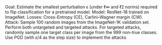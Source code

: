 Goal: Estimate the smallest perturbation ϵ (under ℓ∞ and ℓ2 norms) required to flip classification for a
 pretrained model.
 Model: ResNet-18 trained on ImageNet.
 Losses: Cross-Entropy (CE), Carlini–Wagner margin (CW).
 Attack: Sample 100 random images from the ImageNet-1K validation set. Perform both untargeted and
 targeted attacks. For targeted attacks, randomly sample one target class per image from the 999 non-true
 classes. Use PGD (with ϵ/4 as the step size) to implement the attacks
